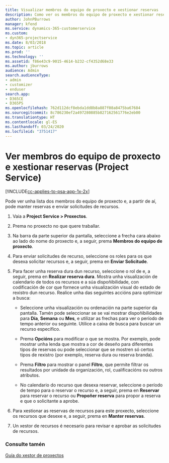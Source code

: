 ```yaml
---
title: Visualizar membros do equipo de proxecto e xestionar reservas
description: Como ver os membros do equipo de proxecto e xestionar reservas en Project Service
author: JohnPBurrows
manager: kfend
ms.service: dynamics-365-customerservice
ms.custom:
- dyn365-projectservice
ms.date: 8/03/2018
ms.topic: article
ms.prod: ''
ms.technology: ''
ms.assetid: f86e43c9-9015-4614-b232-cf4352d68e33
ms.author: jburrows
audience: Admin
search.audienceType:
- admin
- customizer
- enduser
search.app:
- D365CE
- D365PS
ms.openlocfilehash: 762d112dcf8ebda1dd8b8a887f08a8475ba67684
ms.sourcegitcommit: 8c786230ef2a497280885b827162561776e2eb00
ms.translationtype: HT
ms.contentlocale: gl-ES
ms.lasthandoff: 03/24/2020
ms.locfileid: "3751417"
---
```

# <a name="view-project-team-members-and-manage-bookings-project-service"></a>Ver membros do equipo de proxecto e xestionar reservas (Project Service)

[!INCLUDE[cc-applies-to-psa-app-1x-2x](../includes/cc-applies-to-psa-app-1x-2x.md)]

Pode ver unha lista dos membros do equipo de proxecto e, a partir de aí, pode manter reservas e envíar solicitudes de recursos.  
  
1.  Vaia a **Project Service > Proxectos**.  
  
2.  Prema no proxecto no que quere traballar.  
  
3.  Na barra da parte superior da pantalla, seleccione a frecha cara abaixo ao lado do nome do proxecto e, a seguir, prema **Membros do equipo de proxecto**.  
  
4.  Para enviar solicitudes de recurso, seleccione os roles para os que desexa solicitar recursos e, a seguir, prema en **Enviar Solicitude**.  
  
5.  Para facer unha reserva dura dun recurso, seleccione o rol de e, a seguir, prema en **Realizar reserva dura**. Mostra unha visualización de calendario de todos os recursos e a súa dispoñibilidade, con codificación de cor que fornece unha visualización visual do estado de rexistro dun recurso. Realice unha das seguintes accións para optimizar a busca:  
  
    -   Seleccione unha visualización ou ordenación na parte superior da pantalla. Tamén pode seleccionar se se vai mostrar dispoñibilidades para **Día**, **Semana** ou **Mes**, e utilizar as frechas para ver o período de tempo anterior ou seguinte. Utilice a caixa de busca para buscar un recurso específico.  
  
    -   Prema **Opcións** para modificar o que se mostra. Por exemplo, pode mostrar unha lenda que mostra a cor de deseño para diferentes tipos de reservas ou pode seleccionar que se mostren só certos tipos de rexistro (por exemplo, reserva dura ou reserva branda).  
  
    -   Prema **Filtro** para mostrar o panel **Filtro**, que permite filtrar os resultados por unidade da organización, rol, cualificacións ou outros atributos.  
  
    -   No calendario do recurso que desexa reservar, seleccione o período de tempo para o reservar o recurso e, a seguir, prema en **Reservar** para reservar o recurso ou **Propoñer reserva** para propor a reserva e que o solicitante a aprobe.  
  
6.  Para xestionar as reservas de recursos para este proxecto, seleccione os recursos que desexe e, a seguir, prema en **Manter reservas**.  
  
7.  Un xestor de recursos é necesario para revisar e aprobar as solicitudes de recursos.  
  
### <a name="see-also"></a>Consulte tamén  
 [Guía do xestor de proxectos](../project-service/project-manager-guide.md)
